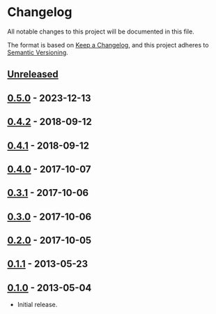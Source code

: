 # Changelog
All notable changes to this project will be documented in this file.

The format is based on [Keep a Changelog](https://keepachangelog.com/en/1.0.0/),
and this project adheres to [Semantic Versioning](https://semver.org/spec/v2.0.0.html).

## [Unreleased]

## [0.5.0] - 2023-12-13

## [0.4.2] - 2018-09-12

## [0.4.1] - 2018-09-12

## [0.4.0] - 2017-10-07

## [0.3.1] - 2017-10-06

## [0.3.0] - 2017-10-06

## [0.2.0] - 2017-10-05

## [0.1.1] - 2013-05-23

## [0.1.0] - 2013-05-04

- Initial release.

[Unreleased]: https://github.com/jaredhanson/kerouac-sitemap/compare/v0.5.0...HEAD
[0.5.0]: https://github.com/jaredhanson/kerouac-sitemap/compare/v0.4.2...v0.5.0
[0.4.2]: https://github.com/jaredhanson/kerouac-sitemap/compare/v0.4.1...v0.4.2
[0.4.1]: https://github.com/jaredhanson/kerouac-sitemap/compare/v0.4.0...v0.4.1
[0.4.0]: https://github.com/jaredhanson/kerouac-sitemap/compare/v0.3.0...v0.4.0
[0.3.1]: https://github.com/jaredhanson/kerouac-sitemap/compare/v0.3.0...v0.3.1
[0.3.0]: https://github.com/jaredhanson/kerouac-sitemap/compare/v0.2.0...v0.3.0
[0.2.0]: https://github.com/jaredhanson/kerouac-sitemap/compare/v0.1.1...v0.2.0
[0.1.1]: https://github.com/jaredhanson/kerouac-sitemap/compare/v0.1.0...v0.1.1
[0.1.0]: https://github.com/jaredhanson/kerouac-sitemap/releases/tag/v0.1.0
